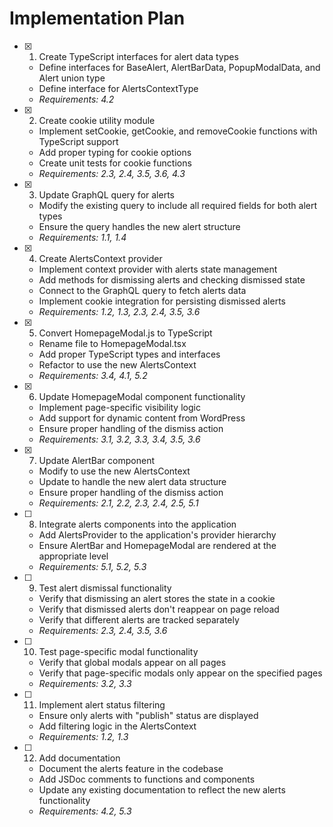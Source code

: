 # Implementation Plan

- [x] 1. Create TypeScript interfaces for alert data types

  - Define interfaces for BaseAlert, AlertBarData, PopupModalData, and Alert union type
  - Define interface for AlertsContextType
  - _Requirements: 4.2_

- [x] 2. Create cookie utility module

  - Implement setCookie, getCookie, and removeCookie functions with TypeScript support
  - Add proper typing for cookie options
  - Create unit tests for cookie functions
  - _Requirements: 2.3, 2.4, 3.5, 3.6, 4.3_

- [x] 3. Update GraphQL query for alerts

  - Modify the existing query to include all required fields for both alert types
  - Ensure the query handles the new alert structure
  - _Requirements: 1.1, 1.4_

- [x] 4. Create AlertsContext provider

  - Implement context provider with alerts state management
  - Add methods for dismissing alerts and checking dismissed state
  - Connect to the GraphQL query to fetch alerts data
  - Implement cookie integration for persisting dismissed alerts
  - _Requirements: 1.2, 1.3, 2.3, 2.4, 3.5, 3.6_

- [x] 5. Convert HomepageModal.js to TypeScript

  - Rename file to HomepageModal.tsx
  - Add proper TypeScript types and interfaces
  - Refactor to use the new AlertsContext
  - _Requirements: 3.4, 4.1, 5.2_

- [x] 6. Update HomepageModal component functionality

  - Implement page-specific visibility logic
  - Add support for dynamic content from WordPress
  - Ensure proper handling of the dismiss action
  - _Requirements: 3.1, 3.2, 3.3, 3.4, 3.5, 3.6_

- [x] 7. Update AlertBar component

  - Modify to use the new AlertsContext
  - Update to handle the new alert data structure
  - Ensure proper handling of the dismiss action
  - _Requirements: 2.1, 2.2, 2.3, 2.4, 2.5, 5.1_

- [ ] 8. Integrate alerts components into the application

  - Add AlertsProvider to the application's provider hierarchy
  - Ensure AlertBar and HomepageModal are rendered at the appropriate level
  - _Requirements: 5.1, 5.2, 5.3_

- [ ] 9. Test alert dismissal functionality

  - Verify that dismissing an alert stores the state in a cookie
  - Verify that dismissed alerts don't reappear on page reload
  - Verify that different alerts are tracked separately
  - _Requirements: 2.3, 2.4, 3.5, 3.6_

- [ ] 10. Test page-specific modal functionality

  - Verify that global modals appear on all pages
  - Verify that page-specific modals only appear on the specified pages
  - _Requirements: 3.2, 3.3_

- [ ] 11. Implement alert status filtering

  - Ensure only alerts with "publish" status are displayed
  - Add filtering logic in the AlertsContext
  - _Requirements: 1.2, 1.3_

- [ ] 12. Add documentation
  - Document the alerts feature in the codebase
  - Add JSDoc comments to functions and components
  - Update any existing documentation to reflect the new alerts functionality
  - _Requirements: 4.2, 5.3_
